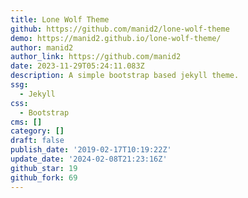```yaml
---
title: Lone Wolf Theme
github: https://github.com/manid2/lone-wolf-theme
demo: https://manid2.github.io/lone-wolf-theme/
author: manid2
author_link: https://github.com/manid2
date: 2023-11-29T05:24:11.083Z
description: A simple bootstrap based jekyll theme.
ssg:
  - Jekyll
css:
  - Bootstrap
cms: []
category: []
draft: false
publish_date: '2019-02-17T10:19:22Z'
update_date: '2024-02-08T21:23:16Z'
github_star: 19
github_fork: 69
---
```

